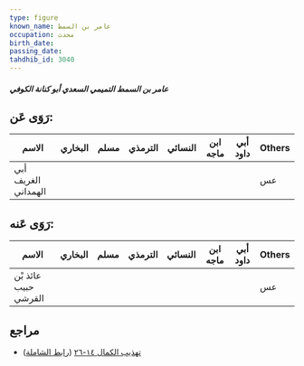 ```yaml
---
type: figure
known_name: عامر بن السمط
occupation: محدث
birth_date:
passing_date:
tahdhib_id: 3040
---
```

##### عامر بن السمط التميمي السعدي أبو كنانة الكوفي

## رَوَى عَن:
| الاسم               | البخاري | مسلم | الترمذي | النسائي | ابن ماجه | أبي داود | Others |
| ------------------- | ------- | ---- | ------- | ------- | -------- | -------- | ------ |
| أبي الغريف الهمداني |         |      |         |         |          |          | عس     |
## رَوَى عَنه:
| الاسم                | البخاري | مسلم | الترمذي | النسائي | ابن ماجه | أبي داود | Others |
| -------------------- | ------- | ---- | ------- | ------- | -------- | -------- | ------ |
| عائذ بْن حبيب القرشي |         |      |         |         |          |          | عس     |
## مراجع
- [تهذيب الكمال ١٤-٢٦](obsidian://open?vault=Tahdhib-al-Kamal&file=Figures/٣٠٤٠-عامر%20بن%20السمط%20التميمي%20السعدي%20أبو%20كنانة%20الكوفي) ([رابط الشاملة](https://shamela.ws/book/3722/6954))